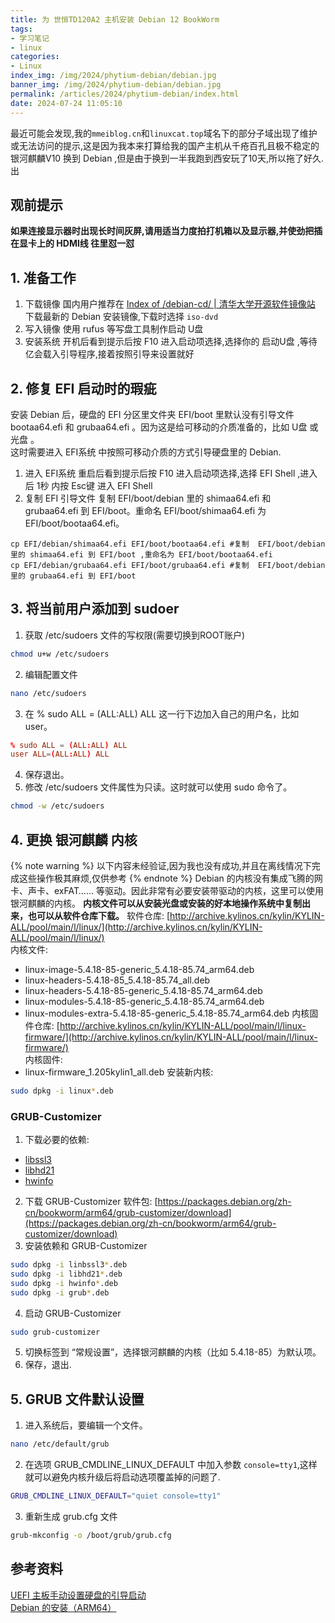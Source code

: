 ```yaml
---
title: 为 世恒TD120A2 主机安装 Debian 12 BookWorm
tags:
- 学习笔记
- linux
categories: 
- Linux
index_img: /img/2024/phytium-debian/debian.jpg
banner_img: /img/2024/phytium-debian/debian.jpg
permalink: /articles/2024/phytium-debian/index.html
date: 2024-07-24 11:05:10
---
```

最近可能会发现,我的`mmeiblog.cn`和`linuxcat.top`域名下的部分子域出现了维护或无法访问的提示,这是因为我本来打算给我的国产主机从千疮百孔且极不稳定的 银河麒麟V10 换到 Debian ,但是由于换到一半我跑到西安玩了10天,所以拖了好久.
出
## 观前提示
**如果连接显示器时出现长时间灰屏,请用适当力度拍打机箱以及显示器,并使劲把插在显卡上的 HDMI线 往里怼一怼**


## 1. 准备工作
1. 下载镜像
国内用户推荐在 [Index of /debian-cd/ | 清华大学开源软件镜像站](https://mirror.tuna.tsinghua.edu.cn/debian-cd/) 下载最新的 Debian 安装镜像,下载时选择 `iso-dvd`
2. 写入镜像
使用 rufus 等写盘工具制作启动 U盘 
3. 安装系统
开机后看到提示后按 F10 进入启动项选择,选择你的 启动U盘 ,等待亿会载入引导程序,接着按照引导来设置就好

## 2. 修复 EFI 启动时的瑕疵
安装 Debian 后，硬盘的 EFI 分区里文件夹 EFI/boot 里默认没有引导文件 bootaa64.efi 和 grubaa64.efi 。因为这是给可移动的介质准备的，比如 U盘 或 光盘 。        
这时需要进入 EFI系统 中按照可移动介质的方式引导硬盘里的 Debian.
1. 进入 EFI系统
重启后看到提示后按 F10 进入启动项选择,选择 EFI Shell ,进入后 1秒 内按 Esc键 进入 EFI Shell 
2. 复制 EFI 引导文件
复制  EFI/boot/debian 里的 shimaa64.efi 和 grubaa64.efi 到 EFI/boot。重命名 EFI/boot/shimaa64.efi 为 EFI/boot/bootaa64.efi。
```shell
cp EFI/debian/shimaa64.efi EFI/boot/bootaa64.efi #复制  EFI/boot/debian 里的 shimaa64.efi 到 EFI/boot ,重命名为 EFI/boot/bootaa64.efi
cp EFI/debian/grubaa64.efi EFI/boot/grubaa64.efi #复制  EFI/boot/debian 里的 grubaa64.efi 到 EFI/boot
```

## 3. 将当前用户添加到 sudoer
1. 获取 /etc/sudoers 文件的写权限(需要切换到ROOT账户)
```bash
chmod u+w /etc/sudoers
```
2. 编辑配置文件
```bash
nano /etc/sudoers
```
3. 在 % sudo ALL = (ALL:ALL) ALL 这一行下边加入自己的用户名，比如 user。
```conf
% sudo ALL = (ALL:ALL) ALL
user ALL=(ALL:ALL) ALL
```
4. 保存退出。
5. 修改 /etc/sudoers 文件属性为只读。这时就可以使用 sudo 命令了。
```bash
chmod -w /etc/sudoers
```

## 4. 更换 银河麒麟 内核
{% note warning %}
以下内容未经验证,因为我也没有成功,并且在离线情况下完成这些操作极其麻烦,仅供参考
{% endnote %}
Debian 的内核没有集成飞腾的网卡、声卡、exFAT…… 等驱动。因此非常有必要安装带驱动的内核，这里可以使用银河麒麟的内核。
**内核文件可以从安装光盘或安装的好本地操作系统中复制出来，也可以从软件仓库下载。**
软件仓库: [http://archive.kylinos.cn/kylin/KYLIN-ALL/pool/main/l/linux/](http://archive.kylinos.cn/kylin/KYLIN-ALL/pool/main/l/linux/)      
内核文件:       
* linux-image-5.4.18-85-generic_5.4.18-85.74_arm64.deb
* linux-headers-5.4.18-85_5.4.18-85.74_all.deb
* linux-headers-5.4.18-85-generic_5.4.18-85.74_arm64.deb
* linux-modules-5.4.18-85-generic_5.4.18-85.74_arm64.deb
* linux-modules-extra-5.4.18-85-generic_5.4.18-85.74_arm64.deb
内核固件仓库: [http://archive.kylinos.cn/kylin/KYLIN-ALL/pool/main/l/linux-firmware/](http://archive.kylinos.cn/kylin/KYLIN-ALL/pool/main/l/linux-firmware/)        
内核固件:
* linux-firmware_1.205kylin1_all.deb
安装新内核:
```bash
sudo dpkg -i linux*.deb
```
### GRUB-Customizer
1. 下载必要的依赖:
* [libssl3](https://packages.debian.org/zh-cn/bookworm/arm64/libssl3/download)
* [libhd21](https://packages.debian.org/zh-cn/bookworm/arm64/libhd21/download)
* [hwinfo](https://packages.debian.org/zh-cn/bookworm/arm64/hwinfo/download)
2. 下载 GRUB-Customizer 软件包: [https://packages.debian.org/zh-cn/bookworm/arm64/grub-customizer/download](https://packages.debian.org/zh-cn/bookworm/arm64/grub-customizer/download)
3. 安装依赖和 GRUB-Customizer
```bash
sudo dpkg -i linbssl3*.deb
sudo dpkg -i libhd21*.deb
sudo dpkg -i hwinfo*.deb
sudo dpkg -i grub*.deb
```
4. 启动 GRUB-Customizer
```bash
sudo grub-customizer
```
5. 切换标签到 “常规设置”，选择银河麒麟的内核（比如 5.4.18-85）为默认项。
6. 保存，退出.

## 5. GRUB 文件默认设置
1. 进入系统后，要编辑一个文件。    
```bash
nano /etc/default/grub
```
2. 在选项 GRUB_CMDLINE_LINUX_DEFAULT 中加入参数 `console=tty1`,这样就可以避免内核升级后将启动选项覆盖掉的问题了.       
```bash
GRUB_CMDLINE_LINUX_DEFAULT="quiet console=tty1"
```
3. 重新生成 grub.cfg 文件
```bash
grub-mkconfig -o /boot/grub/grub.cfg
```

## 参考资料
[UEFI 主板手动设置硬盘的引导启动](https://my.oschina.net/chipo/blog/10021751)       
[Debian 的安装（ARM64）](https://my.oschina.net/chipo/blog/5276817)